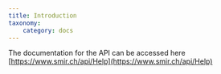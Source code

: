 ```yaml
---
title: Introduction
taxonomy:
    category: docs
---
```


The documentation for the API can be accessed here [https://www.smir.ch/api/Help](https://www.smir.ch/api/Help)
